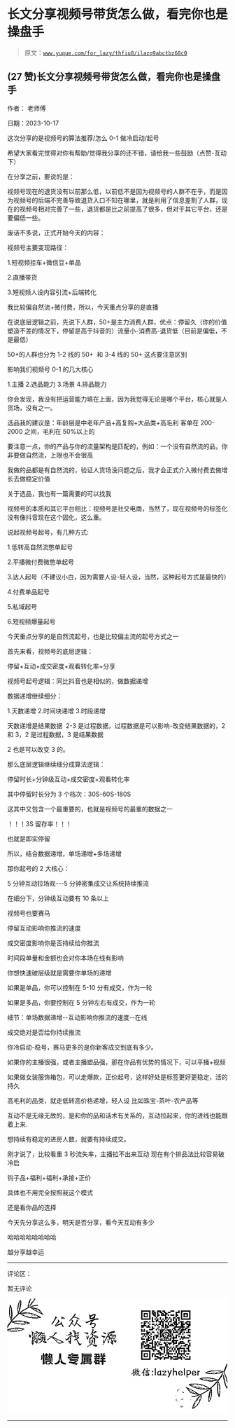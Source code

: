 # 长文分享视频号带货怎么做，看完你也是操盘手

> 原文：[`www.yuque.com/for_lazy/thfiu8/ilazq9abctbz68c0`](https://www.yuque.com/for_lazy/thfiu8/ilazq9abctbz68c0)

## (27 赞)长文分享视频号带货怎么做，看完你也是操盘手

作者： 老师傅

日期：2023-10-17

这次分享的是视频号的算法推荐/怎么 0-1 做冷启动/起号

希望大家看完觉得对你有帮助/觉得我分享的还不错，请给我一些鼓励（点赞-互动下）

在分享之前，要说的是：

视频号现在的退货没有以前那么低，以前低不是因为视频号的人群不在乎，而是因为视频号的后端不完善导致退货入口不知在哪里，就是利用了信息差割了人群，现在的视频号相对完善了一些，退货都是比之前提高了很多，但对于其它平台，还是要偏低一些。

废话不多说，正式开始今天的内容：

视频号主要变现路径：

1.短视频挂车+微信豆+单品

2.直播带货

3.短视频人设内容引流+后端转化

我比较偏自然流+微付费，所以，今天重点分享的是直播

在说底层逻辑之前，先说下人群，50+是主力消费人群，优点：停留久（你的价值塑造不差的情况下，停留是高于抖音的）流量小-消费高-退货低（目前是偏低，不是最低）

50+的人群也分为 1-2 线的 50+  和 3-4 线的 50+ 这点要注意区别

影响我们视频号 0-1 的几大核心

1.主播 2.选品能力 3.场景 4.排品能力

你会发现，我没有把运营能力填在上面，因为我觉得无论是哪个平台，核心就是人货场，没有之一。

选品我的建议是：年龄层是中老年产品+高复购+大品类+高毛利 客单在 200-2000 之间，毛利在 50%以上的

要注意一点，你的产品与你的流量架构是匹配的，例如：一个没有自然流的品，你非要做自然流，上限也不会很高

我做的品都是有自然流的，验证人货场没问题之后，我才会正式介入微付费去做增长去做稳定价值

关于选品，我也有一篇需要的可以找我

视频号的本质和其它平台相比：视频号是社交电商，当然了，现在视频号的标签化没有像抖音现在这个固化，这么重。

说起视频号起号，有几种方式:

1.低转高自然流憋单起号

2.平播微付费微憋单起号

3.达人起号（不建议小白，因为需要人设-轻人设，当然，这种起号方式是最快的）

4.付费单品起号

5.私域起号

6.短视频爆量起号

今天重点分享的是自然流起号，也是比较偏主流的起号方式之一

首先来看，视频号的底层逻辑：

停留+互动+成交密度+观看转化率+分享

视频号起号逻辑：同比抖音也是相似的，做数据递增

数据递增继续细分：

1.天数递增 2.时间块递增 3.时段递增

天数递增是结果数据  2-3 是过程数据，过程数据是可以影响-改变结果数据的，2 和 3，2 是过程数据，3 是结果数据

2 也是可以改变 3 的。

那么底层逻辑继续细分成算法逻辑：

停留时长+分钟级互动+成交密度+观看转化率

其中停留时长分为 3 个档次：30S-60S-180S

这其中又包含一个最重要的，也就是视频号的最重的数据之一

！！！3S 留存率！！！

也就是即实停留

所以，结合数据递增，单场递增+多场递增

那你起号的 2 大核心：

5 分钟互动拉场观---5 分钟密集成交让系统持续推流

在细分下，分钟级互动要有 10 条以上

视频号也要赛马

停留互动影响你推流的速度

成交密度影响你是否持续给你推流

时间段单量和金额也会对你本场在线有影响

你想快速破层级就是需要你单场的递增

如果是单品，你可以控制在 5-10 分有成交，作为一轮

如果是多品，你要控制在 5 分钟左右有成交，作为一轮

细节：单场数据递增--互动影响你推流的速度--在线

成交绝对是否给你持续推流

你冷启动-稳号，赛马更多的是你新客成交到底有多少。

如果你的主播很强，或者主播塑品强，那在你品有优势的情况下，可以平播+视频

如果做女装服饰箱包，可以走爆款，正价起号，这样好处是标签更好更稳定，活的持久

高毛利的品类，就走低转高价格递增，轻人设 比如珠宝-茶叶-农产品等

互动不是无缘无故的，是和你的品和话术有关系的，互动拉起来，你的进线也能跟着上来.

想持续有稳定的进房人数，就要有持续成交。

刚才说了，比较看重 3 秒流失率，主播拉不出来互动 现在有个排品法比较容易破冷启

钩子品+福利+福利+承接+正价

具体也不用完全按照我这个模式

还是看你品的选择

今天先分享这么多，明天是否分享，看今天互动有多少

哈哈哈哈哈哈哈哈

越分享越幸运

* * *

评论区：

暂无评论

![](img/1c37d505930596d12a88ab23e11aa07a.png)

* * *